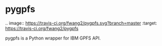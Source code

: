 # pygpfs


.. image:: https://travis-ci.org/fwang2/pygpfs.svg?branch=master
    :target: https://travis-ci.org/fwang2/pygpfs

pygpfs is a Python wrapper for IBM GPFS API.

